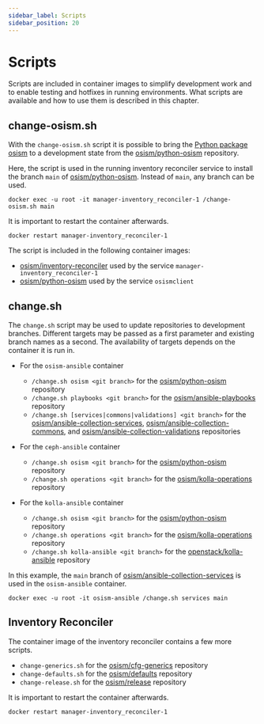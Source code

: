 ```yaml
---
sidebar_label: Scripts
sidebar_position: 20
---
```


# Scripts

Scripts are included in container images to simplify development work and to enable
testing and hotfixes in running environments. What scripts are available and how to
use them is described in this chapter.

## change-osism.sh

With the `change-osism.sh` script it is possible to bring the
[Python package osism](https://pypi.org/project/osism/) to a
development state from the
[osism/python-osism](https://github.com/osism/python-osism)
repository.

Here, the script is used in the running inventory reconciler
service to install the branch `main` of
[osism/python-osism](https://github.com/osism/python-osism).
Instead of `main`, any branch can be used.

```
docker exec -u root -it manager-inventory_reconciler-1 /change-osism.sh main
```

It is important to restart the container afterwards.

```
docker restart manager-inventory_reconciler-1
```

The script is included in the following container images:

* [osism/inventory-reconciler](https://github.com/osism/container-image-inventory-reconciler) used by the service `manager-inventory_reconciler-1`
* [osism/python-osism](https://github.com/osism/python-osism) used by the service `osismclient`

## change.sh

The `change.sh` script may be used to update repositories to development branches. Different targets may be passed as a first parameter and existing branch names as a second.
The availability of targets depends on the container it is run in.

* For the `osism-ansible` container
  * `/change.sh osism <git branch>` for the [osism/python-osism](https://github.com/osism/python-osism) repository
  * `/change.sh playbooks <git branch>` for the [osism/ansible-playbooks](https://github.com/osism/ansible-playbooks) repository
  * `/change.sh [services|commons|validations] <git branch>` for the [osism/ansible-collection-services](https://github.com/osism/ansible-collection-services), [osism/ansible-collection-commons](https://github.com/osism/ansible-collection-commons), and [osism/ansible-collection-validations](https://github.com/osism/ansible-collection-validations) repositories

* For the `ceph-ansible` container
  * `/change.sh osism <git branch>` for the [osism/python-osism](https://github.com/osism/python-osism) repository
  * `/change.sh operations <git branch>` for the [osism/kolla-operations](https://github.com/osism/kolla-operations) repository

* For the `kolla-ansible` container
  * `/change.sh osism <git branch>` for the [osism/python-osism](https://github.com/osism/python-osism) repository
  * `/change.sh operations <git branch>` for the [osism/kolla-operations](https://github.com/osism/kolla-operations) repository
  * `/change.sh kolla-ansible <git branch>` for the [openstack/kolla-ansible](https://opendev.org/openstack/kolla-ansible) repository

In this example, the `main` branch of [osism/ansible-collection-services](https://github.com/osism/ansible-collection-services) is used in the `osism-ansible` container.

  ```
  docker exec -u root -it osism-ansible /change.sh services main
  ```

## Inventory Reconciler

The container image of the inventory reconciler contains a few more scripts.

* `change-generics.sh` for the [osism/cfg-generics](https://github.com/osism/cfg-generics) repository
* `change-defaults.sh` for the [osism/defaults](https://github.com/osism/defaults) repository
* `change-release.sh` for the [osism/release](https://github.com/osism/release) repository

It is important to restart the container afterwards.

```
docker restart manager-inventory_reconciler-1
```
